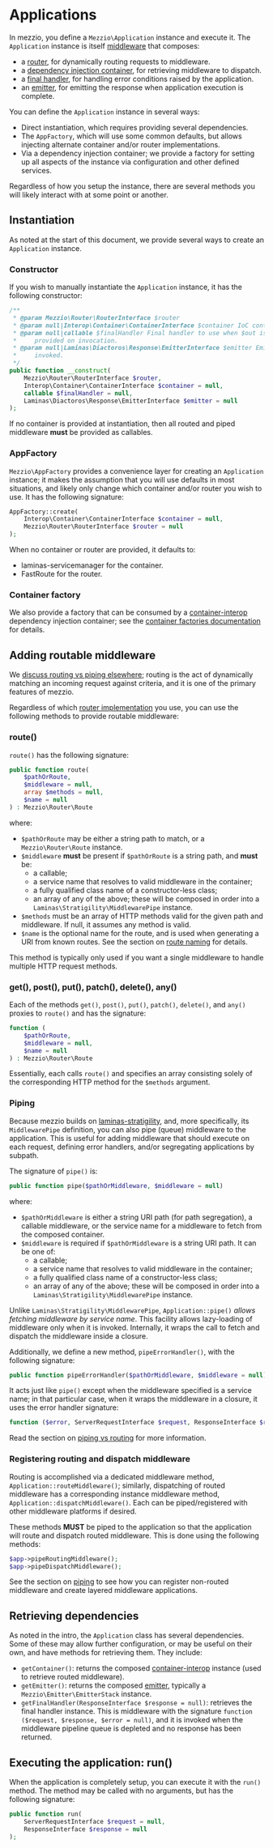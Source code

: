 # Applications

In mezzio, you define a `Mezzio\Application` instance and
execute it. The `Application` instance is itself [middleware](https://github.com/laminas/laminas-stratigility/blob/master/doc/book/middleware.md)
that composes:

- a [router](router/intro.md), for dynamically routing requests to middleware.
- a [dependency injection container](container/intro.md), for retrieving
  middleware to dispatch.
- a [final handler](error-handling.md), for handling error conditions raised by
  the application.
- an [emitter](https://github.com/laminas/laminas-diactoros/blob/master/doc/book/emitting-responses.md),
  for emitting the response when application execution is complete.

You can define the `Application` instance in several ways:

- Direct instantiation, which requires providing several dependencies.
- The `AppFactory`, which will use some common defaults, but allows injecting alternate
  container and/or router implementations.
- Via a dependency injection container; we provide a factory for setting up all
  aspects of the instance via configuration and other defined services.

Regardless of how you setup the instance, there are several methods you will
likely interact with at some point or another.

## Instantiation

As noted at the start of this document, we provide several ways to create an
`Application` instance.

### Constructor

If you wish to manually instantiate the `Application` instance, it has the
following constructor:

```php
/**
 * @param Mezzio\Router\RouterInterface $router
 * @param null|Interop\Container\ContainerInterface $container IoC container from which to pull services, if any.
 * @param null|callable $finalHandler Final handler to use when $out is not
 *     provided on invocation.
 * @param null|Laminas\Diactoros\Response\EmitterInterface $emitter Emitter to use when `run()` is
 *     invoked.
 */
public function __construct(
    Mezzio\Router\RouterInterface $router,
    Interop\Container\ContainerInterface $container = null,
    callable $finalHandler = null,
    Laminas\Diactoros\Response\EmitterInterface $emitter = null
);
```

If no container is provided at instantiation, then all routed and piped
middleware **must** be provided as callables.

### AppFactory

`Mezzio\AppFactory` provides a convenience layer for creating an
`Application` instance; it makes the assumption that you will use defaults in
most situations, and likely only change which container and/or router you wish
to use. It has the following signature:

```php
AppFactory::create(
    Interop\Container\ContainerInterface $container = null,
    Mezzio\Router\RouterInterface $router = null
);
```

When no container or router are provided, it defaults to:

- laminas-servicemanager for the container.
- FastRoute for the router.

### Container factory

We also provide a factory that can be consumed by a
[container-interop](https://github.com/container-interop/container-interop)
dependency injection container; see the [container factories documentation](container/factories.md)
for details.

## Adding routable middleware

We [discuss routing vs piping elsewhere](router/piping.md); routing is the act
of dynamically matching an incoming request against criteria, and it is one of
the primary features of mezzio.

Regardless of which [router implementation](router/interface.md) you use, you
can use the following methods to provide routable middleware:

### route()

`route()` has the following signature:

```php
public function route(
    $pathOrRoute,
    $middleware = null,
    array $methods = null,
    $name = null
) : Mezzio\Router\Route
```

where:

- `$pathOrRoute` may be either a string path to match, or a
  `Mezzio\Router\Route` instance.
- `$middleware` **must** be present if `$pathOrRoute` is a string path, and
  **must** be:
  - a callable;
  - a service name that resolves to valid middleware in the container;
  - a fully qualified class name of a constructor-less class;
  - an array of any of the above; these will be composed in order into a
    `Laminas\Stratigility\MiddlewarePipe` instance.
- `$methods` must be an array of HTTP methods valid for the given path and
  middleware. If null, it assumes any method is valid.
- `$name` is the optional name for the route, and is used when generating a URI
  from known routes. See the section on [route naming](router/uri-generation.md#generating-uris)
  for details.

This method is typically only used if you want a single middleware to handle
multiple HTTP request methods.

### get(), post(), put(), patch(), delete(), any()

Each of the methods `get()`, `post()`, `put()`, `patch()`, `delete()`, and `any()`
proxies to `route()` and has the signature:

```php
function (
    $pathOrRoute,
    $middleware = null,
    $name = null
) : Mezzio\Router\Route
```

Essentially, each calls `route()` and specifies an array consisting solely of
the corresponding HTTP method for the `$methods` argument.

### Piping

Because mezzio builds on [laminas-stratigility](https://github.com/laminas/laminas-stratigility),
and, more specifically, its `MiddlewarePipe` definition, you can also pipe
(queue) middleware to the application. This is useful for adding middleware that
should execute on each request, defining error handlers, and/or segregating
applications by subpath.

The signature of `pipe()` is:

```php
public function pipe($pathOrMiddleware, $middleware = null)
```

where:

- `$pathOrMiddleware` is either a string URI path (for path segregation), a
  callable middleware, or the service name for a middleware to fetch from the
  composed container.
- `$middleware` is required if `$pathOrMiddleware` is a string URI path. It can
  be one of:
  - a callable;
  - a service name that resolves to valid middleware in the container;
  - a fully qualified class name of a constructor-less class;
  - an array of any of the above; these will be composed in order into a
    `Laminas\Stratigility\MiddlewarePipe` instance.

Unlike `Laminas\Stratigility\MiddlewarePipe`, `Application::pipe()` *allows
fetching middleware by service name*. This facility allows lazy-loading of
middleware only when it is invoked. Internally, it wraps the call to fetch and
dispatch the middleware inside a closure.

Additionally, we define a new method, `pipeErrorHandler()`, with the following
signature:

```php
public function pipeErrorHandler($pathOrMiddleware, $middleware = null)
```

It acts just like `pipe()` except when the middleware specified is a service
name; in that particular case, when it wraps the middleware in a closure, it
uses the error handler signature:

```php
function ($error, ServerRequestInterface $request, ResponseInterface $response, callable $next);
```

Read the section on [piping vs routing](router/piping.md) for more information.

### Registering routing and dispatch middleware

Routing is accomplished via a dedicated middleware method,
`Application::routeMiddleware()`; similarly, dispatching of routed middleware
has a corresponding instance middleware method, `Application::dispatchMiddleware()`.
Each can be piped/registered with other middleware platforms if desired.

These methods **MUST** be piped to the application so that the application will
route and dispatch routed middleware. This is done using the following methods:

```php
$app->pipeRoutingMiddleware();
$app->pipeDispatchMiddleware();
```

See the section on [piping](router/piping.md) to see how you can register
non-routed middleware and create layered middleware applications.

## Retrieving dependencies

As noted in the intro, the `Application` class has several dependencies. Some of
these may allow further configuration, or may be useful on their own, and have
methods for retrieving them. They include:

- `getContainer()`: returns the composed [container-interop](https://github.com/container-interop/container-interop)
  instance (used to retrieve routed middleware).
- `getEmitter()`: returns the composed
  [emitter](https://github.com/laminas/laminas-diactoros/blob/master/doc/book/emitting-responses.md),
  typically a `Mezzio\Emitter\EmitterStack` instance.
- `getFinalHandler(ResponseInterface $response = null)`: retrieves the final
  handler instance. This is middleware with the signature `function ($request,
  $response, $error = null)`, and it is invoked when the middleware pipeline
  queue is depleted and no response has been returned.

## Executing the application: run()

When the application is completely setup, you can execute it with the `run()`
method. The method may be called with no arguments, but has the following
signature:

```php
public function run(
    ServerRequestInterface $request = null,
    ResponseInterface $response = null
);
```

